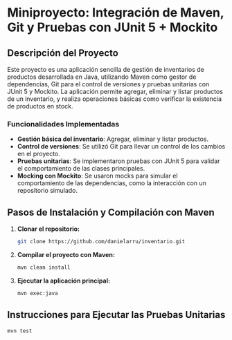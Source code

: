 # Miniproyecto: Integración de Maven, Git y Pruebas con JUnit 5 + Mockito

## Descripción del Proyecto

Este proyecto es una aplicación sencilla de gestión de inventarios de productos desarrollada en Java, utilizando Maven como gestor de dependencias, Git para el control de versiones y pruebas unitarias con JUnit 5 y Mockito. La aplicación permite agregar, eliminar y listar productos de un inventario, y realiza operaciones básicas como verificar la existencia de productos en stock.

### Funcionalidades Implementadas
- **Gestión básica del inventario**: Agregar, eliminar y listar productos.
- **Control de versiones**: Se utilizó Git para llevar un control de los cambios en el proyecto.
- **Pruebas unitarias**: Se implementaron pruebas con JUnit 5 para validar el comportamiento de las clases principales.
- **Mocking con Mockito**: Se usaron mocks para simular el comportamiento de las dependencias, como la interacción con un repositorio simulado.

## Pasos de Instalación y Compilación con Maven

1. **Clonar el repositorio:**
   ```bash
   git clone https://github.com/danielarru/inventario.git

2. **Compilar el proyecto con Maven:**
   ```bash
   mvn clean install

3. **Ejecutar la aplicación principal:**
   ```bash
   mvn exec:java

## Instrucciones para Ejecutar las Pruebas Unitarias
   ```bash
   mvn test
